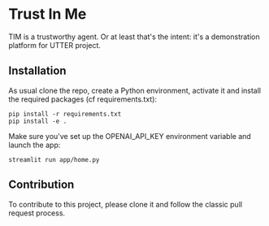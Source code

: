# Trust In Me

TIM is a trustworthy  agent. Or at least that's the intent: it's a demonstration platform for UTTER project.

## Installation

As usual clone the repo, create a Python environment, activate it and install the required packages (cf requirements.txt):
```
pip install -r requirements.txt
pip install -e .
```

Make sure you've set up the OPENAI_API_KEY environment variable and launch the app:
```
streamlit run app/home.py
```

## Contribution

To contribute to this project, please clone it and follow the classic pull request process.
